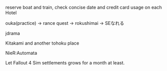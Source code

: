 reserve boat and train, check concise date and credit card usage on each Hotel

ouka(practice) -> rance quest -> rokushimai -> SEなれる

jdrama

Kitakami and another tohoku place

NieR:Automata

Let Fallout 4 Sim settlements grows for a month at least.
